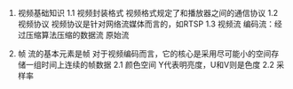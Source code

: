 1. 视频基础知识
1.1 视频封装格式
  视频格式规定了和播放器之间的通信协议
1.2 视频协议
  视频协议是针对网络流媒体而言的，如RTSP
1.3 视频流
  编码流：经过压缩算法压缩的数据流
  原始流

2. 帧
  流的基本元素是帧
  对于视频编码而言，它的核心是采用尽可能小的空间存储一组时间上连续的帧数据
2.1 颜色空间
  Y代表明亮度，U和V则是色度
2.2 采样率
  
